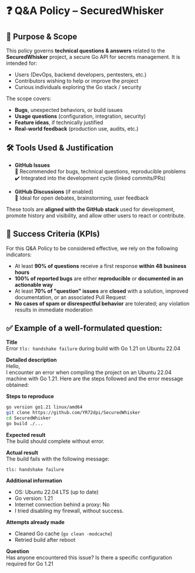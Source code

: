 # ❓ Q&A Policy – SecuredWhisker

## 🧭 Purpose & Scope

This policy governs **technical questions & answers** related to the **SecuredWhisker** project, a secure Go API for secrets management. It is intended for:
- Users (DevOps, backend developers, pentesters, etc.)
- Contributors wishing to help or improve the project
- Curious individuals exploring the Go stack / security

The scope covers:
- **Bugs**, unexpected behaviors, or build issues
- **Usage questions** (configuration, integration, security)
- **Feature ideas**, if technically justified
- **Real-world feedback** (production use, audits, etc.)

## 🛠️ Tools Used & Justification

- **GitHub Issues**  
  📌 Recommended for bugs, technical questions, reproducible problems  
  ✔️ Integrated into the development cycle (linked commits/PRs)

- **GitHub Discussions** (if enabled)  
  💬 Ideal for open debates, brainstorming, user feedback

These tools are **aligned with the GitHub stack** used for development, promote history and visibility, and allow other users to react or contribute.

## 🧪 Success Criteria (KPIs)

For this Q&A Policy to be considered effective, we rely on the following indicators:
- At least **90% of questions** receive a first response **within 48 business hours**
- **100% of reported bugs** are either **reproducible** or **documented in an actionable way**
- At least **70% of "question" issues** are **closed** with a solution, improved documentation, or an associated Pull Request
- **No cases of spam or disrespectful behavior** are tolerated; any violation results in immediate moderation

## ✅ Example of a well-formulated question:

**Title**  
Error `tls: handshake failure` during build with Go 1.21 on Ubuntu 22.04

**Detailed description**  
Hello,  
I encounter an error when compiling the project on an Ubuntu 22.04 machine with Go 1.21. Here are the steps followed and the error message obtained:

**Steps to reproduce**
```bash
go version go1.21 linux/amd64
git clone https://github.com/YR72dpi/SecuredWhisker
cd SecuredWhisker
go build ./...
```

**Expected result**  
The build should complete without error.

**Actual result**  
The build fails with the following message:
```
tls: handshake failure
```

**Additional information**
- OS: Ubuntu 22.04 LTS (up to date)
- Go version: 1.21
- Internet connection behind a proxy: No
- I tried disabling my firewall, without success.

**Attempts already made**
- Cleaned Go cache (`go clean -modcache`)
- Retried build after reboot

**Question**  
Has anyone encountered this issue? Is there a specific configuration required for Go 1.21